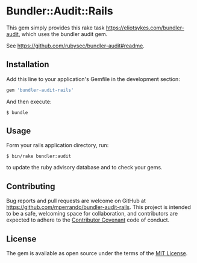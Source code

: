 # Bundler::Audit::Rails


This gem simply provides this rake task https://eliotsykes.com/bundler-audit,
which uses the bundler audit gem.

See https://github.com/rubysec/bundler-audit#readme.

## Installation

Add this line to your application's Gemfile in the development section:

```ruby
gem 'bundler-audit-rails'
```

And then execute:

    $ bundle

## Usage

Form your rails application directory, run:

    $ bin/rake bundler:audit

to update the ruby advisory database and to check your gems.

## Contributing

Bug reports and pull requests are welcome on GitHub at https://github.com/mperrando/bundler-audit-rails. This project is intended to be a safe, welcoming space for collaboration, and contributors are expected to adhere to the [Contributor Covenant](contributor-covenant.org) code of conduct.


## License

The gem is available as open source under the terms of the [MIT License](http://opensource.org/licenses/MIT).

